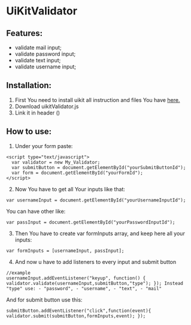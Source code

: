 # UiKitValidator

## Features:

*   validate mail input;
*   validate password input;
*   validate text input;
*   validate username input;

## Installation:

1. First You need to install uikit all instruction and files You have [here.](https://getuikit.com/) 
2. Download uikitValidator.js 
3. Link it in header ()

## How to use:

1. Under your form paste:
```
<script type="text/javascript">
  var validator = new My_Validator; 
  var submitButton = document.getElementById("yourSubmitButtonId");
  var form = document.getElementById("yourFormId");
</script> 
```
2. Now You have to get all Your inputs like that:
```
var usernameInput = document.getElementById("yourUsernameInputId");
```
You can have other like: 
```
var passInput = document.getElementById("yourPasswordInputId");
```
3. Then You have to create var formInputs array, and keep here all your inputs:
```
var formInputs = [usernameInput, passInput];
```
4. And now u have to add listeners to every input and submit button 
```
//example 
usernameInput.addEventListener("keyup", function() { validator.validate(usernameInput,submitButton,"type"); }); Instead "type" use: - "password", - "username", - "text", - "mail"
```
And for submit button use this:
```
submitButton.addEventListener("click",function(event){ validator.submit(submitButton,formInputs,event); });
```

